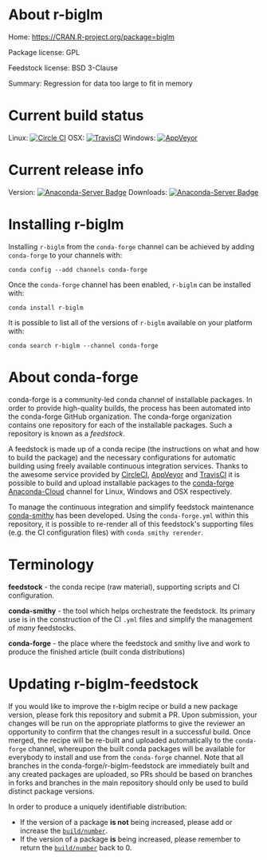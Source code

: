 About r-biglm
=============

Home: https://CRAN.R-project.org/package=biglm

Package license: GPL

Feedstock license: BSD 3-Clause

Summary: Regression for data too large to fit in memory



Current build status
====================

Linux: [![Circle CI](https://circleci.com/gh/conda-forge/r-biglm-feedstock.svg?style=shield)](https://circleci.com/gh/conda-forge/r-biglm-feedstock)
OSX: [![TravisCI](https://travis-ci.org/conda-forge/r-biglm-feedstock.svg?branch=master)](https://travis-ci.org/conda-forge/r-biglm-feedstock)
Windows: [![AppVeyor](https://ci.appveyor.com/api/projects/status/github/conda-forge/r-biglm-feedstock?svg=True)](https://ci.appveyor.com/project/conda-forge/r-biglm-feedstock/branch/master)

Current release info
====================
Version: [![Anaconda-Server Badge](https://anaconda.org/conda-forge/r-biglm/badges/version.svg)](https://anaconda.org/conda-forge/r-biglm)
Downloads: [![Anaconda-Server Badge](https://anaconda.org/conda-forge/r-biglm/badges/downloads.svg)](https://anaconda.org/conda-forge/r-biglm)

Installing r-biglm
==================

Installing `r-biglm` from the `conda-forge` channel can be achieved by adding `conda-forge` to your channels with:

```
conda config --add channels conda-forge
```

Once the `conda-forge` channel has been enabled, `r-biglm` can be installed with:

```
conda install r-biglm
```

It is possible to list all of the versions of `r-biglm` available on your platform with:

```
conda search r-biglm --channel conda-forge
```


About conda-forge
=================

conda-forge is a community-led conda channel of installable packages.
In order to provide high-quality builds, the process has been automated into the
conda-forge GitHub organization. The conda-forge organization contains one repository
for each of the installable packages. Such a repository is known as a *feedstock*.

A feedstock is made up of a conda recipe (the instructions on what and how to build
the package) and the necessary configurations for automatic building using freely
available continuous integration services. Thanks to the awesome service provided by
[CircleCI](https://circleci.com/), [AppVeyor](http://www.appveyor.com/)
and [TravisCI](https://travis-ci.org/) it is possible to build and upload installable
packages to the [conda-forge](https://anaconda.org/conda-forge)
[Anaconda-Cloud](http://docs.anaconda.org/) channel for Linux, Windows and OSX respectively.

To manage the continuous integration and simplify feedstock maintenance
[conda-smithy](http://github.com/conda-forge/conda-smithy) has been developed.
Using the ``conda-forge.yml`` within this repository, it is possible to re-render all of
this feedstock's supporting files (e.g. the CI configuration files) with ``conda smithy rerender``.


Terminology
===========

**feedstock** - the conda recipe (raw material), supporting scripts and CI configuration.

**conda-smithy** - the tool which helps orchestrate the feedstock.
                   Its primary use is in the construction of the CI ``.yml`` files
                   and simplify the management of *many* feedstocks.

**conda-forge** - the place where the feedstock and smithy live and work to
                  produce the finished article (built conda distributions)


Updating r-biglm-feedstock
==========================

If you would like to improve the r-biglm recipe or build a new
package version, please fork this repository and submit a PR. Upon submission,
your changes will be run on the appropriate platforms to give the reviewer an
opportunity to confirm that the changes result in a successful build. Once
merged, the recipe will be re-built and uploaded automatically to the
`conda-forge` channel, whereupon the built conda packages will be available for
everybody to install and use from the `conda-forge` channel.
Note that all branches in the conda-forge/r-biglm-feedstock are
immediately built and any created packages are uploaded, so PRs should be based
on branches in forks and branches in the main repository should only be used to
build distinct package versions.

In order to produce a uniquely identifiable distribution:
 * If the version of a package **is not** being increased, please add or increase
   the [``build/number``](http://conda.pydata.org/docs/building/meta-yaml.html#build-number-and-string).
 * If the version of a package **is** being increased, please remember to return
   the [``build/number``](http://conda.pydata.org/docs/building/meta-yaml.html#build-number-and-string)
   back to 0.
